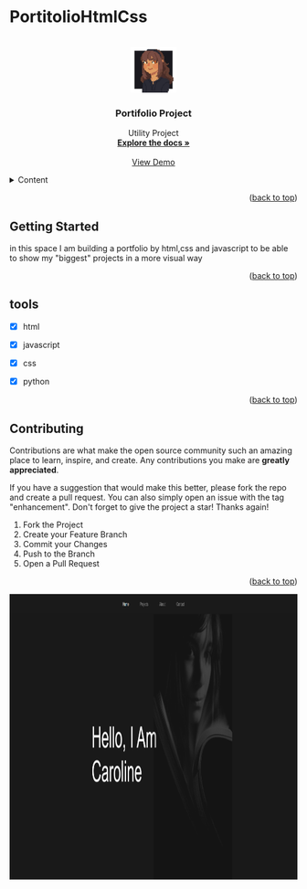 # PortitolioHtmlCss




<a name="readme-top"></a>






<!-- PROJECT LOGO -->
<br />
<div align="center">
  <a href="https://github.com/Dizziolica/PortitolioHtmlCss">
    <img src="/dizziolica.jpg" alt="Logo" width="80" height="80">
  </a>

  <h3 align="center">Portifolio Project</h3>

  <p align="center">
    Utility Project
    <br />
    <a href="https://github.com/Dizziolica/PortitolioHtmlCss"><strong>Explore the docs »</strong></a>
    <br />
    <br />
    <a href="https://github.com/Dizziolica/PortitolioHtmlCss">View Demo</a>
    
   
  </p>
</div>



<!-- TABLE OF CONTENTS -->
<details>
  <summary>Content</summary>
  <ol>
    <li>
      <a href="#about-the-project">About The Project</a>
      <ul>
        <li><a href="#built-with">Built With</a></li>
      </ul>
    </li>
    <li>
      <a href="https://github.com/Dizziolica/PortitolioHtmlCss">Getting Started</a>
      <ul>
        <li><a href="#prerequisites">Prerequisites</a></li>
        <li><a href="#installation">Installation</a></li>
      </ul>
    </li>
    <li><a href="#usage">Usage</a></li>
    <li><a href="#tools">Roadmap</a></li>
    <li><a href="#contributing">Contributing</a></li>
    <li><a href="#license">License</a></li>
    <li><a href="#contact">Contact</a></li>
    <li><a href="#acknowledgments">Acknowledgments</a></li>
  </ol>
</details>





<p align="right">(<a href="#readme-top">back to top</a>)</p>





<!-- GETTING STARTED -->
## Getting Started

in this space I am building a portfolio by html,css and javascript to be able to show my "biggest" projects in a more visual way

<p align="right">(<a href="#readme-top">back to top</a>)</p>



<!-- TOOLS -->
## tools

- [x] html
- [x] javascript
- [x] css
- [x] python

    



<p align="right">(<a href="#readme-top">back to top</a>)</p>



<!-- CONTRIBUTING -->
## Contributing



Contributions are what make the open source community such an amazing place to learn, inspire, and create. Any contributions you make are **greatly appreciated**.

If you have a suggestion that would make this better, please fork the repo and create a pull request. You can also simply open an issue with the tag "enhancement".
Don't forget to give the project a star! Thanks again!

1. Fork the Project
2. Create your Feature Branch 
3. Commit your Changes 
4. Push to the Branch 
5. Open a Pull Request

<p align="right">(<a href="#readme-top">back to top</a>)</p>
<a href="https://github.com/Dizziolica/PortitolioHtmlCss">
    <img src="html.png" alt="Portifolio" width="800" height="500">
  </a>

